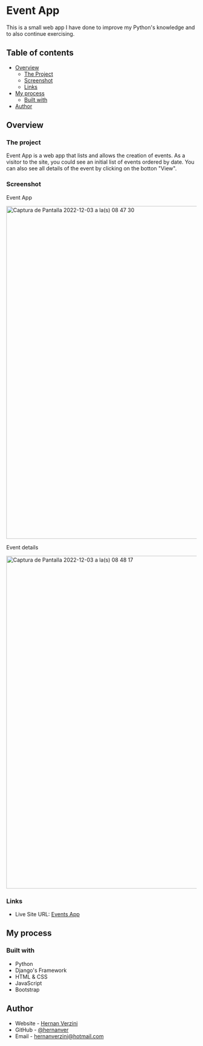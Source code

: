 # Event App

This is a small web app I have done to improve my Python's knowledge and to also continue exercising.

## Table of contents


- [Overview](#overview)
  - [The Project](#the-project)
  - [Screenshot](#screenshot)
  - [Links](#links)
- [My process](#my-process)
  - [Built with](#built-with)
- [Author](#author)


## Overview

### The project

Event App is a web app that lists and allows the creation of events. As a visitor to the site, you could see an initial list of events ordered by date. You can also see all details of the event by clicking on the botton "View".


### Screenshot

Event App

<img width="878" alt="Captura de Pantalla 2022-12-03 a la(s) 08 47 30" src="https://user-images.githubusercontent.com/99434648/205594827-2a4ba08a-06b0-43e9-b1bf-036dc57e5370.png">


Event details

<img width="878" alt="Captura de Pantalla 2022-12-03 a la(s) 08 48 17" src="https://user-images.githubusercontent.com/99434648/205594859-99c6e39a-1462-4913-8f56-d91e0ba2748d.png">


### Links

- Live Site URL: [Events App](https://eventsapp.pythonanywhere.com)

## My process

### Built with

- Python
- Django's Framework
- HTML & CSS
- JavaScript
- Bootstrap



## Author

- Website - [Hernan Verzini](https://hernanverzini.pythonanywhere.com)
- GitHub - [@hernanver](https://www.github.com/hernanver)
- Email - hernanverzini@hotmail.com
